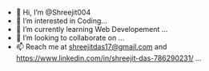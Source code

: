 - 👋 Hi, I’m @Shreejit004
- 👀 I’m interested in Coding...
- 🌱 I’m currently learning Web Developement ...
- 💞️ I’m looking to collaborate on ...
- 📫 Reach me at shreejitdas17@gmail.com and https://www.linkedin.com/in/shreejit-das-786290231/ ...

<!---
Shreejit004/Shreejit004 is a ✨ special ✨ repository because its `README.md` (this file) appears on your GitHub profile.
You can click the Preview link to take a look at your changes.
--->

